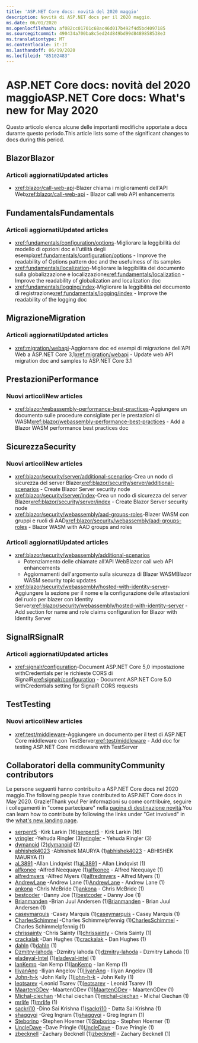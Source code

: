 ```yaml
---
title: 'ASP.NET Core docs: novità del 2020 maggio'
description: Novità di ASP.NET docs per il 2020 maggio.
ms.date: 06/01/2020
ms.openlocfilehash: af082cc01701c68ac46d017b492f4d5bd4097185
ms.sourcegitcommit: 490434a700ba8c5ed24d849bd99d8489858538e3
ms.translationtype: MT
ms.contentlocale: it-IT
ms.lasthandoff: 06/19/2020
ms.locfileid: "85102483"
---
```

# <a name="aspnet-core-docs-whats-new-for-may-2020"></a><span data-ttu-id="67a58-103">ASP.NET Core docs: novità del 2020 maggio</span><span class="sxs-lookup"><span data-stu-id="67a58-103">ASP.NET Core docs: What's new for May 2020</span></span>

<span data-ttu-id="67a58-104">Questo articolo elenca alcune delle importanti modifiche apportate a docs durante questo periodo.</span><span class="sxs-lookup"><span data-stu-id="67a58-104">This article lists some of the significant changes to docs during this period.</span></span>

## <a name="blazor"></a><span data-ttu-id="67a58-105">Blazor</span><span class="sxs-lookup"><span data-stu-id="67a58-105">Blazor</span></span>

### <a name="updated-articles"></a><span data-ttu-id="67a58-106">Articoli aggiornati</span><span class="sxs-lookup"><span data-stu-id="67a58-106">Updated articles</span></span>

- <span data-ttu-id="67a58-107"><xref:blazor/call-web-api>-Blazer chiama i miglioramenti dell'API Web</span><span class="sxs-lookup"><span data-stu-id="67a58-107"><xref:blazor/call-web-api> - Blazor call web API enhancements</span></span>

## <a name="fundamentals"></a><span data-ttu-id="67a58-108">Fundamentals</span><span class="sxs-lookup"><span data-stu-id="67a58-108">Fundamentals</span></span>

### <a name="updated-articles"></a><span data-ttu-id="67a58-109">Articoli aggiornati</span><span class="sxs-lookup"><span data-stu-id="67a58-109">Updated articles</span></span>

- <span data-ttu-id="67a58-110"><xref:fundamentals/configuration/options>-Migliorare la leggibilità del modello di opzioni doc e l'utilità degli esempi</span><span class="sxs-lookup"><span data-stu-id="67a58-110"><xref:fundamentals/configuration/options> - Improve the readability of Options pattern doc and the usefulness of its samples</span></span>
- <span data-ttu-id="67a58-111"><xref:fundamentals/localization>-Migliorare la leggibilità del documento sulla globalizzazione e localizzazione</span><span class="sxs-lookup"><span data-stu-id="67a58-111"><xref:fundamentals/localization> - Improve the readability of globalization and localization doc</span></span>
- <span data-ttu-id="67a58-112"><xref:fundamentals/logging/index>-Migliorare la leggibilità del documento di registrazione</span><span class="sxs-lookup"><span data-stu-id="67a58-112"><xref:fundamentals/logging/index> - Improve the readability of the logging doc</span></span>

## <a name="migration"></a><span data-ttu-id="67a58-113">Migrazione</span><span class="sxs-lookup"><span data-stu-id="67a58-113">Migration</span></span>

### <a name="updated-articles"></a><span data-ttu-id="67a58-114">Articoli aggiornati</span><span class="sxs-lookup"><span data-stu-id="67a58-114">Updated articles</span></span>

- <span data-ttu-id="67a58-115"><xref:migration/webapi>-Aggiornare doc ed esempi di migrazione dell'API Web a ASP.NET Core 3,1</span><span class="sxs-lookup"><span data-stu-id="67a58-115"><xref:migration/webapi> - Update web API migration doc and samples to ASP.NET Core 3.1</span></span>

## <a name="performance"></a><span data-ttu-id="67a58-116">Prestazioni</span><span class="sxs-lookup"><span data-stu-id="67a58-116">Performance</span></span>

### <a name="new-articles"></a><span data-ttu-id="67a58-117">Nuovi articoli</span><span class="sxs-lookup"><span data-stu-id="67a58-117">New articles</span></span>

- <span data-ttu-id="67a58-118"><xref:blazor/webassembly-performance-best-practices>-Aggiungere un documento sulle procedure consigliate per le prestazioni di WASM</span><span class="sxs-lookup"><span data-stu-id="67a58-118"><xref:blazor/webassembly-performance-best-practices> - Add a Blazor WASM performance best practices doc</span></span>

## <a name="security"></a><span data-ttu-id="67a58-119">Sicurezza</span><span class="sxs-lookup"><span data-stu-id="67a58-119">Security</span></span>

### <a name="new-articles"></a><span data-ttu-id="67a58-120">Nuovi articoli</span><span class="sxs-lookup"><span data-stu-id="67a58-120">New articles</span></span>

- <span data-ttu-id="67a58-121"><xref:blazor/security/server/additional-scenarios>-Crea un nodo di sicurezza del server Blazer</span><span class="sxs-lookup"><span data-stu-id="67a58-121"><xref:blazor/security/server/additional-scenarios> - Create Blazor Server security node</span></span>
- <span data-ttu-id="67a58-122"><xref:blazor/security/server/index>-Crea un nodo di sicurezza del server Blazer</span><span class="sxs-lookup"><span data-stu-id="67a58-122"><xref:blazor/security/server/index> - Create Blazor Server security node</span></span>
- <span data-ttu-id="67a58-123"><xref:blazor/security/webassembly/aad-groups-roles>-Blazer WASM con gruppi e ruoli di AAD</span><span class="sxs-lookup"><span data-stu-id="67a58-123"><xref:blazor/security/webassembly/aad-groups-roles> - Blazor WASM with AAD groups and roles</span></span>

### <a name="updated-articles"></a><span data-ttu-id="67a58-124">Articoli aggiornati</span><span class="sxs-lookup"><span data-stu-id="67a58-124">Updated articles</span></span>

- <xref:blazor/security/webassembly/additional-scenarios>
  - <span data-ttu-id="67a58-125">Potenziamento delle chiamate all'API Web</span><span class="sxs-lookup"><span data-stu-id="67a58-125">Blazor call web API enhancements</span></span>
  - <span data-ttu-id="67a58-126">Aggiornamenti dell'argomento sulla sicurezza di Blazer WASM</span><span class="sxs-lookup"><span data-stu-id="67a58-126">Blazor WASM security topic updates</span></span>
- <span data-ttu-id="67a58-127"><xref:blazor/security/webassembly/hosted-with-identity-server>-Aggiungere la sezione per il nome e la configurazione delle attestazioni del ruolo per blazer con Identity Server</span><span class="sxs-lookup"><span data-stu-id="67a58-127"><xref:blazor/security/webassembly/hosted-with-identity-server> - Add section for name and role claims configuration for Blazor with Identity Server</span></span>

## <a name="signalr"></a><span data-ttu-id="67a58-128">SignalR</span><span class="sxs-lookup"><span data-stu-id="67a58-128">SignalR</span></span>

### <a name="updated-articles"></a><span data-ttu-id="67a58-129">Articoli aggiornati</span><span class="sxs-lookup"><span data-stu-id="67a58-129">Updated articles</span></span>

- <span data-ttu-id="67a58-130"><xref:signalr/configuration>-Document ASP.NET Core 5,0 impostazione withCredentials per le richieste CORS di SignalR</span><span class="sxs-lookup"><span data-stu-id="67a58-130"><xref:signalr/configuration> - Document ASP.NET Core 5.0 withCredentials setting for SignalR CORS requests</span></span>

## <a name="testing"></a><span data-ttu-id="67a58-131">Test</span><span class="sxs-lookup"><span data-stu-id="67a58-131">Testing</span></span>

### <a name="new-articles"></a><span data-ttu-id="67a58-132">Nuovi articoli</span><span class="sxs-lookup"><span data-stu-id="67a58-132">New articles</span></span>

- <span data-ttu-id="67a58-133"><xref:test/middleware>-Aggiungere un documento per il test di ASP.NET Core middleware con TestServer</span><span class="sxs-lookup"><span data-stu-id="67a58-133"><xref:test/middleware> - Add doc for testing ASP.NET Core middleware with TestServer</span></span>

## <a name="community-contributors"></a><span data-ttu-id="67a58-134">Collaboratori della community</span><span class="sxs-lookup"><span data-stu-id="67a58-134">Community contributors</span></span>

<span data-ttu-id="67a58-135">Le persone seguenti hanno contribuito a ASP.NET Core docs nel 2020 maggio.</span><span class="sxs-lookup"><span data-stu-id="67a58-135">The following people have contributed to ASP.NET Core docs in May 2020.</span></span> <span data-ttu-id="67a58-136">Grazie!</span><span class="sxs-lookup"><span data-stu-id="67a58-136">Thank you!</span></span> <span data-ttu-id="67a58-137">Per informazioni su come contribuire, seguire i collegamenti in "come partecipare" nella [pagina di destinazione novità](index.yml).</span><span class="sxs-lookup"><span data-stu-id="67a58-137">You can learn how to contribute by following the links under "Get involved" in the [what's new landing page](index.yml).</span></span>

- <span data-ttu-id="67a58-138">[serpent5](https://github.com/serpent5) -Kirk Larkin (16)</span><span class="sxs-lookup"><span data-stu-id="67a58-138">[serpent5](https://github.com/serpent5) - Kirk Larkin (16)</span></span>
- <span data-ttu-id="67a58-139">[yringler](https://github.com/yringler) -Yehuda Ringler (3)</span><span class="sxs-lookup"><span data-stu-id="67a58-139">[yringler](https://github.com/yringler) - Yehuda Ringler (3)</span></span>
- <span data-ttu-id="67a58-140">[dymanoid](https://github.com/dymanoid) (2)</span><span class="sxs-lookup"><span data-stu-id="67a58-140">[dymanoid](https://github.com/dymanoid) (2)</span></span>
- <span data-ttu-id="67a58-141">[abhishek4023](https://github.com/abhishek4023) -Abhishek MAURYA (1)</span><span class="sxs-lookup"><span data-stu-id="67a58-141">[abhishek4023](https://github.com/abhishek4023) - ABHISHEK MAURYA (1)</span></span>
- <span data-ttu-id="67a58-142">[aL3891](https://github.com/aL3891) -Allan Lindqvist (1)</span><span class="sxs-lookup"><span data-stu-id="67a58-142">[aL3891](https://github.com/aL3891) - Allan Lindqvist (1)</span></span>
- <span data-ttu-id="67a58-143">[alfkonee](https://github.com/alfkonee) -Alfred Neequaye (1)</span><span class="sxs-lookup"><span data-stu-id="67a58-143">[alfkonee](https://github.com/alfkonee) - Alfred Neequaye (1)</span></span>
- <span data-ttu-id="67a58-144">[alfredmyers](https://github.com/alfredmyers) -Alfred Myers (1)</span><span class="sxs-lookup"><span data-stu-id="67a58-144">[alfredmyers](https://github.com/alfredmyers) - Alfred Myers (1)</span></span>
- <span data-ttu-id="67a58-145">[AndrewLane](https://github.com/AndrewLane) -Andrew Lane (1)</span><span class="sxs-lookup"><span data-stu-id="67a58-145">[AndrewLane](https://github.com/AndrewLane) - Andrew Lane (1)</span></span>
- <span data-ttu-id="67a58-146">[ankona](https://github.com/ankona) -Chris McBride (1)</span><span class="sxs-lookup"><span data-stu-id="67a58-146">[ankona](https://github.com/ankona) - Chris McBride (1)</span></span>
- <span data-ttu-id="67a58-147">[bestcoder](https://github.com/bestcoder) -Danny Joe (1)</span><span class="sxs-lookup"><span data-stu-id="67a58-147">[bestcoder](https://github.com/bestcoder) - Danny Joe (1)</span></span>
- <span data-ttu-id="67a58-148">[Brianmanden](https://github.com/Brianmanden) -Brian Juul Andersen (1)</span><span class="sxs-lookup"><span data-stu-id="67a58-148">[Brianmanden](https://github.com/Brianmanden) - Brian Juul Andersen (1)</span></span>
- <span data-ttu-id="67a58-149">[caseymarquis](https://github.com/caseymarquis) -Casey Marquis (1)</span><span class="sxs-lookup"><span data-stu-id="67a58-149">[caseymarquis](https://github.com/caseymarquis) - Casey Marquis (1)</span></span>
- <span data-ttu-id="67a58-150">[CharlesSchimmel](https://github.com/CharlesSchimmel) -Charles Schimmelpfennig (1)</span><span class="sxs-lookup"><span data-stu-id="67a58-150">[CharlesSchimmel](https://github.com/CharlesSchimmel) - Charles Schimmelpfennig (1)</span></span>
- <span data-ttu-id="67a58-151">[chrissainty](https://github.com/chrissainty) -Chris Sainty (1)</span><span class="sxs-lookup"><span data-stu-id="67a58-151">[chrissainty](https://github.com/chrissainty) - Chris Sainty (1)</span></span>
- <span data-ttu-id="67a58-152">[crackalak](https://github.com/crackalak) -Dan Hughes (1)</span><span class="sxs-lookup"><span data-stu-id="67a58-152">[crackalak](https://github.com/crackalak) - Dan Hughes (1)</span></span>
- <span data-ttu-id="67a58-153">[dahln](https://github.com/dahln) (1)</span><span class="sxs-lookup"><span data-stu-id="67a58-153">[dahln](https://github.com/dahln) (1)</span></span>
- <span data-ttu-id="67a58-154">[Dzmitry-lahoda](https://github.com/dzmitry-lahoda) -Dzmitry lahoda (1)</span><span class="sxs-lookup"><span data-stu-id="67a58-154">[dzmitry-lahoda](https://github.com/dzmitry-lahoda) - Dzmitry Lahoda (1)</span></span>
- <span data-ttu-id="67a58-155">[eladeyal-Intel](https://github.com/eladeyal-intel) (1)</span><span class="sxs-lookup"><span data-stu-id="67a58-155">[eladeyal-intel](https://github.com/eladeyal-intel) (1)</span></span>
- <span data-ttu-id="67a58-156">[IanKemp](https://github.com/IanKemp) -Ian Kemp (1)</span><span class="sxs-lookup"><span data-stu-id="67a58-156">[IanKemp](https://github.com/IanKemp) - Ian Kemp (1)</span></span>
- <span data-ttu-id="67a58-157">[IliyanAng](https://github.com/IliyanAng) -Iliyan Angelov (1)</span><span class="sxs-lookup"><span data-stu-id="67a58-157">[IliyanAng](https://github.com/IliyanAng) - Iliyan Angelov (1)</span></span>
- <span data-ttu-id="67a58-158">[John-h-k](https://github.com/john-h-k) -John Kelly (1)</span><span class="sxs-lookup"><span data-stu-id="67a58-158">[john-h-k](https://github.com/john-h-k) - John Kelly (1)</span></span>
- <span data-ttu-id="67a58-159">[leotsarev](https://github.com/leotsarev) -Leonid Tsarev (1)</span><span class="sxs-lookup"><span data-stu-id="67a58-159">[leotsarev](https://github.com/leotsarev) - Leonid Tsarev (1)</span></span>
- <span data-ttu-id="67a58-160">[MaartenGDev](https://github.com/MaartenGDev) -MaartenGDev (1)</span><span class="sxs-lookup"><span data-stu-id="67a58-160">[MaartenGDev](https://github.com/MaartenGDev) - MaartenGDev (1)</span></span>
- <span data-ttu-id="67a58-161">[Michal-ciechan](https://github.com/michal-ciechan) -Michal ciechan (1)</span><span class="sxs-lookup"><span data-stu-id="67a58-161">[michal-ciechan](https://github.com/michal-ciechan) - Michal Ciechan (1)</span></span>
- <span data-ttu-id="67a58-162">[mrlife](https://github.com/mrlife) (1)</span><span class="sxs-lookup"><span data-stu-id="67a58-162">[mrlife](https://github.com/mrlife) (1)</span></span>
- <span data-ttu-id="67a58-163">[sackri10](https://github.com/sackri10) -Dino Sai Krishna (1)</span><span class="sxs-lookup"><span data-stu-id="67a58-163">[sackri10](https://github.com/sackri10) - Datta Sai Krishna (1)</span></span>
- <span data-ttu-id="67a58-164">[shaggygi](https://github.com/shaggygi) -Greg Ingram (1)</span><span class="sxs-lookup"><span data-stu-id="67a58-164">[shaggygi](https://github.com/shaggygi) - Greg Ingram (1)</span></span>
- <span data-ttu-id="67a58-165">[Steborino](https://github.com/Steborino) -Stephen Hoerner (1)</span><span class="sxs-lookup"><span data-stu-id="67a58-165">[Steborino](https://github.com/Steborino) - Stephen Hoerner (1)</span></span>
- <span data-ttu-id="67a58-166">[UncleDave](https://github.com/UncleDave) -Dave Pringle (1)</span><span class="sxs-lookup"><span data-stu-id="67a58-166">[UncleDave](https://github.com/UncleDave) - Dave Pringle (1)</span></span>
- <span data-ttu-id="67a58-167">[zbecknell](https://github.com/zbecknell) -Zachary Becknell (1)</span><span class="sxs-lookup"><span data-stu-id="67a58-167">[zbecknell](https://github.com/zbecknell) - Zachary Becknell (1)</span></span>
